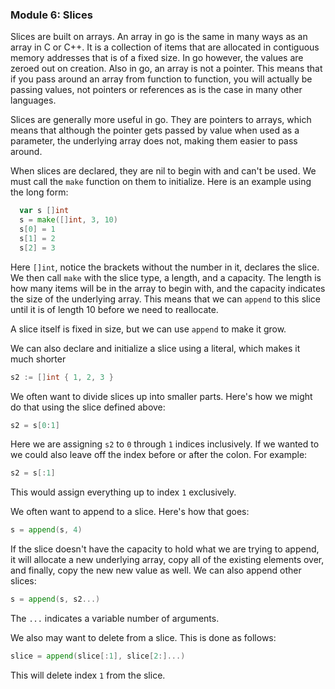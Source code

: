 ### Module 6: Slices

Slices are built on arrays. An array in go is the same in many ways as an array in C or C++. It is a collection of items that are allocated in contiguous memory addresses that is of a fixed size. In go however, the values are zeroed out on creation. Also in go, an array is not a pointer. This means that if you pass around an array from function to function, you will actually be passing values, not pointers or references as is the case in many other languages.

Slices are generally more useful in go. They are pointers to arrays, which means that although the pointer gets passed by value when used as a parameter, the underlying array does not, making them easier to pass around.

When slices are declared, they are nil to begin with and can't be used. We must call the `make` function on them to initialize. Here is an example using the long form:
```go
  var s []int
  s = make([]int, 3, 10)
  s[0] = 1
  s[1] = 2
  s[2] = 3
```
Here `[]int`, notice the brackets without the number in it, declares the slice. We then call `make` with the slice type, a length, and a capacity. The length is how many items will be in the array to begin with, and the capacity indicates the size of the underlying array. This means that we can `append` to this slice until it is of length 10 before we need to reallocate.

A slice itself is fixed in size, but we can use `append` to make it grow.

We can also declare and initialize a slice using a literal, which makes it much shorter
```go
s2 := []int { 1, 2, 3 }
```

We often want to divide slices up into smaller parts. Here's how we might do that using the slice defined above:
```go
s2 = s[0:1]
```
Here we are assigning `s2` to `0` through `1` indices inclusively. If we wanted to we could also leave off the index before or after the colon. For example:
```go
s2 = s[:1]
```
This would assign everything up to index `1` exclusively.

We often want to append to a slice. Here's how that goes:
```go
s = append(s, 4)
```
If the slice doesn't have the capacity to hold what we are trying to append, it will allocate a new underlying array, copy all of the existing elements over, and finally, copy the new new value as well. We can also append other slices:
```go
s = append(s, s2...)
```
The `...` indicates a variable number of arguments.

We also may want to delete from a slice. This is done as follows:
```go
slice = append(slice[:1], slice[2:]...)
```
This will delete index `1` from the slice.
